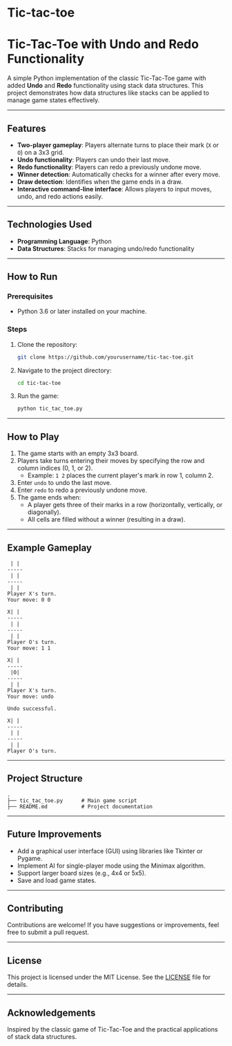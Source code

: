 # Tic-tac-toe

# Tic-Tac-Toe with Undo and Redo Functionality

A simple Python implementation of the classic Tic-Tac-Toe game with added **Undo** and **Redo** functionality using stack data structures. This project demonstrates how data structures like stacks can be applied to manage game states effectively.

---

## Features

- **Two-player gameplay**: Players alternate turns to place their mark (`X` or `O`) on a 3x3 grid.
- **Undo functionality**: Players can undo their last move.
- **Redo functionality**: Players can redo a previously undone move.
- **Winner detection**: Automatically checks for a winner after every move.
- **Draw detection**: Identifies when the game ends in a draw.
- **Interactive command-line interface**: Allows players to input moves, undo, and redo actions easily.

---

## Technologies Used

- **Programming Language**: Python
- **Data Structures**: Stacks for managing undo/redo functionality

---

## How to Run

### Prerequisites

- Python 3.6 or later installed on your machine.

### Steps

1. Clone the repository:
   ```bash
   git clone https://github.com/yourusername/tic-tac-toe.git
   ```

2. Navigate to the project directory:
   ```bash
   cd tic-tac-toe
   ```

3. Run the game:
   ```bash
   python tic_tac_toe.py
   ```

---

## How to Play

1. The game starts with an empty 3x3 board.
2. Players take turns entering their moves by specifying the row and column indices (0, 1, or 2).
   - Example: `1 2` places the current player's mark in row 1, column 2.
3. Enter `undo` to undo the last move.
4. Enter `redo` to redo a previously undone move.
5. The game ends when:
   - A player gets three of their marks in a row (horizontally, vertically, or diagonally).
   - All cells are filled without a winner (resulting in a draw).

---

## Example Gameplay

```text
 | | 
-----
 | | 
-----
 | | 
Player X's turn.
Your move: 0 0

X| | 
-----
 | | 
-----
 | | 
Player O's turn.
Your move: 1 1

X| | 
-----
 |O| 
-----
 | | 
Player X's turn.
Your move: undo

Undo successful.

X| | 
-----
 | | 
-----
 | | 
Player O's turn.
```

---

## Project Structure

```text
.
├── tic_tac_toe.py      # Main game script
├── README.md           # Project documentation
```

---

## Future Improvements

- Add a graphical user interface (GUI) using libraries like Tkinter or Pygame.
- Implement AI for single-player mode using the Minimax algorithm.
- Support larger board sizes (e.g., 4x4 or 5x5).
- Save and load game states.

---

## Contributing

Contributions are welcome! If you have suggestions or improvements, feel free to submit a pull request.

---

## License

This project is licensed under the MIT License. See the [LICENSE](LICENSE) file for details.

---

## Acknowledgements

Inspired by the classic game of Tic-Tac-Toe and the practical applications of stack data structures.
